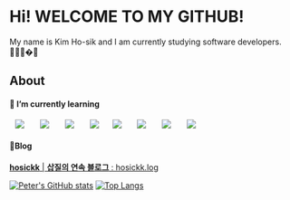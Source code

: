 # Hi! WELCOME TO MY GITHUB!

My name is Kim Ho-sik and I am currently studying software developers.🧑🏻‍💻�🌱

## About

#### 🌱 I’m currently learning
<p>
  <img src="http://img.shields.io/badge/-HTML5-DD4B25?style=for-the-badge&logo=HTML5&logoColor=white"
       style="height: auto; margin-left: 10px; margin-right: 10px;"/>&nbsp
  <img src="http://img.shields.io/badge/-Javascript-F7DF1E?style=for-the-badge&logo=Javascript&logoColor=black"
       style="height: auto; margin-left: 10px; margin-right: 10px;"/>&nbsp
  <img src="http://img.shields.io/badge/-Nodejs-339933?style=for-the-badge&logo=Node.js&logoColor=white"
       style="height: auto; margin-left: 10px; margin-right: 10px;"/>&nbsp 
  <img src="http://img.shields.io/badge/-Express-373737?style=for-the-badge&logo=Express&logoColor=white"
       style="height: auto; margin-left: 10px; margin-right: 10px;"/>
  <img src="http://img.shields.io/badge/-MySQL-4479A1?style=for-the-badge&logo=MySQL&logoColor=white"
       style="height: auto; margin-left: 10px; margin-right: 10px;"/>&nbsp
  <img src="http://img.shields.io/badge/-Sequelize-00AFEE?style=for-the-badge&logo=Sequelize&logoColor=white"
       style="height: auto; margin-left: 10px; margin-right: 10px;"/>&nbsp
  <img src="http://img.shields.io/badge/-React-61DAFB?style=for-the-badge&logo=React&logoColor=white"
       style="height: auto; margin-left: 10px; margin-right: 10px;"/>&nbsp
  <img src="http://img.shields.io/badge/-TypeScript-3178C6?style=for-the-badge&logo=TypeScript&logoColor=white"
       style="height: auto; margin-left: 10px; margin-right: 10px;"/>&nbsp
       
       
</p>

#### 📝Blog
[**hosickk** | **삽질의 연속 블로그** : hosickk.log](https://velog.io/@hosickk)


[![Peter's GitHub stats](https://github-readme-stats.vercel.app/api?hosik-GitHub=peter)]()
[![Top Langs](https://github-readme-stats.vercel.app/api/top-langs/?hosik-GitHub=peter&langs_count=10&layout=compact)]()



<!--
**hosik-GitHub/hosik-GitHub** is a ✨ _special_ ✨ repository because its `README.md` (this file) appears on your GitHub profile.

Here are some ideas to get you started:

- 🔭 I’m currently working on ...
- 🌱 I’m currently learning ...
- 👯 I’m looking to collaborate on ...
- 🤔 I’m looking for help with ...
- 💬 Ask me about ...
- 📫 How to reach me: ...
- 😄 Pronouns: ...
- ⚡ Fun fact: ...
-->

